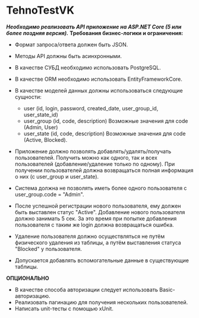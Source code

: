 # TehnoTestVK

***Необходимо реализовать API приложение на ASP.NET Core (5 или более поздняя версия).***
**Требования бизнес-логики и ограничения:**
- Формат запроса/ответа должен быть JSON.
- Методы API должны быть асинхронными.
- В качестве СУБД необходимо использовать PostgreSQL.
- В качестве ORM необходимо использовать EntityFrameworkCore.
- В качестве моделей данных должны использоваться следующие сущности:
  - user (id, login, password, created_date, user_group_id, user_state_id)
  - user_group (id, code, description) Возможные значения для code (Admin, User)
  - user_state (id, code, description) Возможные значения для code (Active, Blocked).

- Приложение должно позволять добавлять/удалять/получать пользователей. Получить можно
как одного, так и всех пользователей (добавление/удаление только по одному). При получении
пользователей должна возвращаться полная информация о них (c user_group и user_state).
- Система должна не позволять иметь более одного пользователя с user_group.code = "Admin".
- После успешной регистрации нового пользователя, ему должен быть выставлен статус "Active".
Добавление нового пользователя должно занимать 5 сек. За это время при попытке добавления
пользователя с таким же login должна возвращаться ошибка.
- Удаление пользователя должно осуществляться не путём физического удаления из таблицы, а
путём выставления статуса "Blocked" у пользователя.
- Допускается добавлять вспомогательные данные в существующие таблицы.

**ОПЦИОНАЛЬНО**
- В качестве способа авторизации следует использовать Basic-авторизацию.
- Реализовать пагинацию для получения нескольких пользователей.
- Написать unit-тесты с помощью xUnit.
